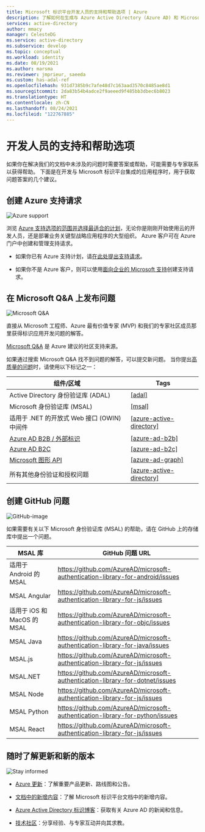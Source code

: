 ```yaml
---
title: Microsoft 标识平台开发人员的支持和帮助选项 | Azure
description: 了解如何在生成与 Azure Active Directory (Azure AD) 和 Microsoft 标识平台的其他组件相集成的标识和访问管理 (IAM) 解决方案时获取帮助并找到问题的答案。
services: active-directory
author: mmacy
manager: CelesteDG
ms.service: active-directory
ms.subservice: develop
ms.topic: conceptual
ms.workload: identity
ms.date: 08/19/2021
ms.author: marsma
ms.reviewer: jmprieur, saeeda
ms.custom: has-adal-ref
ms.openlocfilehash: 931d7385b9c7afe48d7c163aad3570c8485ae8d1
ms.sourcegitcommit: 2da83b54b4adce2f9aeeed9f485bb3dbec6b8023
ms.translationtype: HT
ms.contentlocale: zh-CN
ms.lasthandoff: 08/24/2021
ms.locfileid: "122767885"
---
```

# <a name="support-and-help-options-for-developers"></a>开发人员的支持和帮助选项

如果你在解决我们的文档中未涉及的问题时需要答案或帮助，可能需要与专家联系以获得帮助。 下面是在开发与 Microsoft 标识平台集成的应用程序时，用于获取问题答案的几个建议。

## <a name="create-an-azure-support-request"></a>创建 Azure 支持请求

<div class='icon is-large'>
    <img alt='Azure support' src='https://docs.microsoft.com/media/logos/logo_azure.svg'>
</div>

浏览 [Azure 支持选项的范围并选择最适合的计划](https://azure.microsoft.com/support/plans)，无论你是刚刚开始使用云的开发人员，还是部署业务关键型战略应用程序的大型组织。 Azure 客户可在 Azure 门户中创建和管理支持请求。

- 如果你已有 Azure 支持计划，请[在此处提出支持请求](https://portal.azure.com/#blade/Microsoft_Azure_Support/HelpAndSupportBlade/newsupportrequest)。

- 如果你不是 Azure 客户，则可以使用[面向企业的 Microsoft 支持](https://support.serviceshub.microsoft.com/supportforbusiness)创建支持请求。

## <a name="post-a-question-to-microsoft-qa"></a>在 Microsoft Q&A 上发布问题

<div class='icon is-large'>
    <img alt='Microsoft Q&A' src='./media/common/question-mark-icon.png'>
</div>             

直接从 Microsoft 工程师、Azure 最有价值专家 (MVP) 和我们的专家社区成员那里获得标识应用开发问题的解答。

[Microsoft Q&A](/answers/products/) 是 Azure 建议的社区支持来源。

如果通过搜索 Microsoft Q&A 找不到问题的解答，可以提交新问题。 当你提出[高质量的问题](/answers/articles/24951/how-to-write-a-quality-question.html)时，请使用以下标记之一：

| 组件/区域| Tags  |
|------------|---------------------------|
| Active Directory 身份验证库 (ADAL)                              | [[adal]](/answers/topics/azure-ad-adal-deprecation.html)                |
| Microsoft 身份验证库 (MSAL)                                     | [[msal]](/answers/topics/azure-ad-msal.html)                            |
| 适用于 .NET 的开放式 Web 接口 (OWIN) 中间件                               | [[azure-active-directory]](/answers/topics/azure-active-directory.html) |
| [Azure AD B2B / 外部标识](../external-identities/what-is-b2b.md) | [[azure-ad-b2b]](/answers/topics/azure-ad-b2b.html)                     |
| [Azure AD B2C](https://azure.microsoft.com/services/active-directory-b2c/)  | [[azure-ad-b2c]](/answers/topics/azure-ad-b2c.html)                     |
| [Microsoft 图形 API](https://developer.microsoft.com/graph/)               | [[azure-ad-graph]](/answers/topics/azure-ad-graph.html)                 |
| 所有其他身份验证和授权问题                            | [[azure-active-directory]](/answers/topics/azure-active-directory.html) |

## <a name="create-a-github-issue"></a>创建 GitHub 问题

<div class='icon is-large'>
    <img alt='GitHub-image' src='./media/common/github.svg'>
</div>

如果需要有关以下 Microsoft 身份验证库 (MSAL) 的帮助，请在 GitHub 上的存储库中提出一个问题。

| MSAL 库 | GitHub 问题 URL|
| --- | --- |
| 适用于 Android 的 MSAL | https://github.com/AzureAD/microsoft-authentication-library-for-android/issues |
| MSAL Angular | https://github.com/AzureAD/microsoft-authentication-library-for-js/issues |
| 适用于 iOS 和 MacOS 的 MSAL| https://github.com/AzureAD/microsoft-authentication-library-for-objc/issues |
| MSAL Java | https://github.com/AzureAD/microsoft-authentication-library-for-java/issues |
| MSAL.js | https://github.com/AzureAD/microsoft-authentication-library-for-js/issues |
| MSAL.NET| https://github.com/AzureAD/microsoft-authentication-library-for-dotnet/issues |
| MSAL Node | https://github.com/AzureAD/microsoft-authentication-library-for-js/issues |
| MSAL Python | https://github.com/AzureAD/microsoft-authentication-library-for-python/issues |
| MSAL React  | https://github.com/AzureAD/microsoft-authentication-library-for-js/issues |

## <a name="stay-informed-of-updates-and-new-releases"></a>随时了解更新和新的版本

<div class='icon is-large'>
    <img alt='Stay informed' src='https://docs.microsoft.com/media/common/i_blog.svg'>
</div>

- [Azure 更新](https://azure.microsoft.com/updates/?category=identity)：了解重要产品更新、路线图和公告。

- [文档中的新增内容](./whats-new-docs.md)：了解 Microsoft 标识平台文档中的新增内容。

- [Azure Active Directory 标识博客](https://techcommunity.microsoft.com/t5/azure-active-directory-identity/bg-p/Identity)：获取有关 Azure AD 的新闻和信息。

- [技术社区](https://techcommunity.microsoft.com/t5/azure-active-directory-identity/bg-p/Identity/)：分享经验、与专家互动并向其求教。